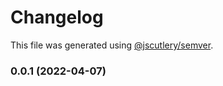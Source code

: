 

# Changelog

This file was generated using [@jscutlery/semver](https://github.com/jscutlery/semver).

### 0.0.1 (2022-04-07)
